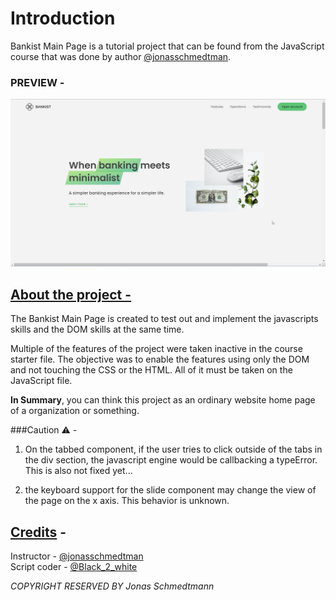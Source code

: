 # Introduction

Bankist Main Page is a tutorial project that can be found from the JavaScript course that was done by author [@jonasschmedtman](https://twitter.com/jonasschmedtman). 

### PREVIEW -
![Images](https://github.com/Code-Blender-7/Learning-JavaScript/blob/677a8a25c5121ea7e71bdcad8a18a11e0ccf7b6a/Tutorial%20Project%20-%20Bankist%20Main%20Page/Images%20for%20readme/home_logo.png)


## <u>About the project - </u>
The Bankist Main Page is created to test out and implement the javascripts skills and the DOM skills at the same time. 

Multiple of the features of the project were taken inactive in the course starter file. The objective was to enable the features using only the DOM and not touching the CSS or the HTML. All of it must be taken on the JavaScript file. 


<b>In Summary</b>, you can think this project as an ordinary website home page of a organization or something. 


###Caution ⚠ - 
1. On the tabbed component, if the user tries to click outside of the tabs in the div section, the javascript engine would be callbacking a typeError. 
This is also not fixed yet...

2. the keyboard support for the slide component may change the view of the page on the x axis. This behavior is unknown.

## <u>Credits</u> -

Instructor - [@jonasschmedtman](https://twitter.com/jonasschmedtman) <br>
Script coder - [@Black_2_white](https://twitter.com/Black_2_white)


_COPYRIGHT RESERVED BY Jonas Schmedtmann_
